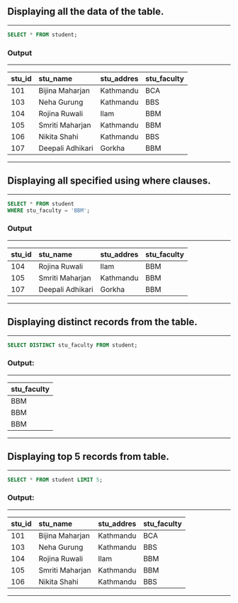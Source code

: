 ## Displaying all the data of the table.

---
```SQL
SELECT * FROM student;
```

### Output

---
| stu_id | stu_name         | stu_addres | stu_faculty |
| :----- | :--------------- | :--------- | :---------- |
| 101    | Bijina Maharjan  | Kathmandu  | BCA         |
| 103    | Neha Gurung      | Kathmandu  | BBS         |
| 104    | Rojina Ruwali    | Ilam       | BBM         |
| 105    | Smriti Maharjan  | Kathmandu  | BBM         |
| 106    | Nikita Shahi     | Kathmandu  | BBS         |
| 107    | Deepali Adhikari | Gorkha     | BBM         |
---

## Displaying all specified using where clauses.

---
```sql
SELECT * FROM student 
WHERE stu_faculty = 'BBM';
```

### Output

---
| stu_id | stu_name         | stu_addres | stu_faculty |
| :----- | :--------------- | :--------- | :---------- |
| 104    | Rojina Ruwali    | Ilam       | BBM         |
| 105    | Smriti Maharjan  | Kathmandu  | BBM         |
| 107    | Deepali Adhikari | Gorkha     | BBM         |
---

## Displaying distinct records from the table.

---
```SQL
SELECT DISTINCT stu_faculty FROM student;
```

### Output:

---
| stu_faculty |
| :---------- |
| BBM         |
| BBM         |
| BBM         |
---

## Displaying top 5 records from table.

---
```sql
SELECT * FROM student LIMIT 5;
```

### Output:

---
| stu_id | stu_name         | stu_addres | stu_faculty |
| :----- | :--------------- | :--------- | :---------- |
| 101    | Bijina Maharjan  | Kathmandu  | BCA         |
| 103    | Neha Gurung      | Kathmandu  | BBS         |
| 104    | Rojina Ruwali    | Ilam       | BBM         |
| 105    | Smriti Maharjan  | Kathmandu  | BBM         |
| 106    | Nikita Shahi     | Kathmandu  | BBS         |
---